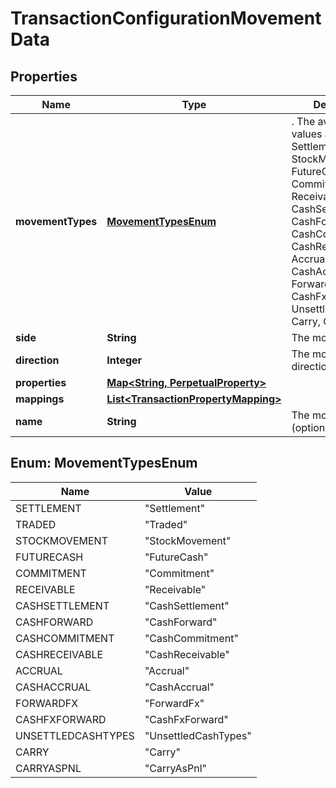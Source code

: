 

# TransactionConfigurationMovementData


## Properties

Name | Type | Description | Notes
------------ | ------------- | ------------- | -------------
**movementTypes** | [**MovementTypesEnum**](#MovementTypesEnum) | . The available values are: Settlement, Traded, StockMovement, FutureCash, Commitment, Receivable, CashSettlement, CashForward, CashCommitment, CashReceivable, Accrual, CashAccrual, ForwardFx, CashFxForward, UnsettledCashTypes, Carry, CarryAsPnl | 
**side** | **String** | The movement side | 
**direction** | **Integer** | The movement direction | 
**properties** | [**Map&lt;String, PerpetualProperty&gt;**](PerpetualProperty.md) |  |  [optional]
**mappings** | [**List&lt;TransactionPropertyMapping&gt;**](TransactionPropertyMapping.md) |  |  [optional]
**name** | **String** | The movement name (optional) |  [optional]



## Enum: MovementTypesEnum

Name | Value
---- | -----
SETTLEMENT | &quot;Settlement&quot;
TRADED | &quot;Traded&quot;
STOCKMOVEMENT | &quot;StockMovement&quot;
FUTURECASH | &quot;FutureCash&quot;
COMMITMENT | &quot;Commitment&quot;
RECEIVABLE | &quot;Receivable&quot;
CASHSETTLEMENT | &quot;CashSettlement&quot;
CASHFORWARD | &quot;CashForward&quot;
CASHCOMMITMENT | &quot;CashCommitment&quot;
CASHRECEIVABLE | &quot;CashReceivable&quot;
ACCRUAL | &quot;Accrual&quot;
CASHACCRUAL | &quot;CashAccrual&quot;
FORWARDFX | &quot;ForwardFx&quot;
CASHFXFORWARD | &quot;CashFxForward&quot;
UNSETTLEDCASHTYPES | &quot;UnsettledCashTypes&quot;
CARRY | &quot;Carry&quot;
CARRYASPNL | &quot;CarryAsPnl&quot;



